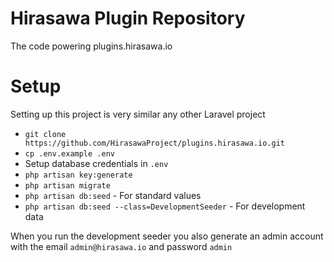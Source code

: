 # Hirasawa Plugin Repository
The code powering plugins.hirasawa.io

# Setup
Setting up this project is very similar any other Laravel project
* `git clone https://github.com/HirasawaProject/plugins.hirasawa.io.git`
* `cp .env.example .env`
* Setup database credentials in `.env`
* `php artisan key:generate`
* `php artisan migrate`
* `php artisan db:seed` - For standard values
* `php artisan db:seed --class=DevelopmentSeeder` - For development data

When you run the development seeder you also generate an admin account with the email `admin@hirasawa.io` and password `admin`